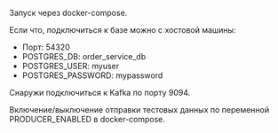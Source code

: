 Запуск через docker-compose.

Если что, подключиться к базе можно с хостовой машины:
* Порт: 54320
* POSTGRES_DB: order_service_db
* POSTGRES_USER: myuser
* POSTGRES_PASSWORD: mypassword

Снаружи подключиться к Kafka по порту 9094.

Включение/выключение отправки тестовых данных по переменной PRODUCER_ENABLED в docker-compose.
